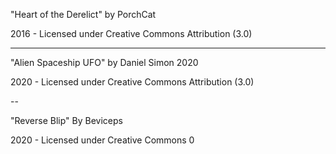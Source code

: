"Heart of the Derelict"
by PorchCat

2016 - Licensed under
Creative Commons
Attribution (3.0)

---

"Alien Spaceship UFO"
by Daniel Simon 2020 

2020 - Licensed under Creative Commons Attribution (3.0)

--

"Reverse Blip"
By Beviceps

2020 - Licensed under Creative Commons 0
